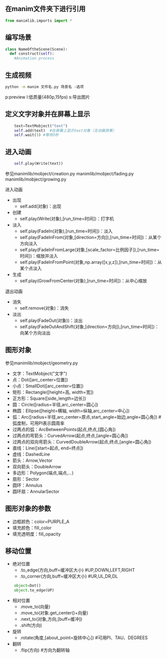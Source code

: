 ## 在manim文件夹下进行引用

```python
from manimlib.imports import *
```

## 编写场景

```python
class NameOftheScene(Scene):
  def construct(self):
    #Animation process
```

## 生成视频

```cmd
python -m manim 文件名.py 场景名 -选项
```
p:preview
l:低质量(480p,15fps)
s:导出图片

## 定义文字对象并在屏幕上显示

```python
    text=TextMobject("text")
    self.add(text)  #在屏幕上显示text对象（无动画效果）
    self.wait(3) #等待3秒
```
## 进入动画

```python
    self.play(Write(text))
```

参见manimlib/mobject/creation.py
manimlib/mobject/fading.py
manimlib/mobject/growing.py

进入动画
- 出现
  * self.add(对象)：出现
- 创建
  * self.play(Write(对象),[run_time=时间])：打字机
- 淡入
  * self.play(FadeIn(对象),[run_time=时间])：淡入
  * self.play(FadeInFrom(对象,[direction=方向]),[run_time=时间])：从某个方向淡入
  * self.play(FadeInFromLarge(对象,[scale_factor=比例因子]),[run_time=时间])：缩放并淡入
  * self.play(FadeInFromPoint(对象,np.array([x,y,z]),[run_time=时间])：从某个点淡入
- 生成
  * self.play(GrowFromCenter(对象),[run_time=时间])：从中心缩放

退出动画
- 消失
  * self.remove(对象)：消失
- 淡出
  * self.play(FadeOut(对象))：淡出
  * self.play(FadeOutAndShift(对象,[direction=方向]),[run_time=时间])：向某个方向淡出

## 图形对象
参见manimlib/mobject/geometry.py
- 文字：TextMobject("文字")
- 点：Dot([arc_center=位置])
- 小点：SmallDot([arc_center=位置])
- 矩形：Rectangle([height=高, width=宽])
- 正方形：Square([side_length=边长])
- 圆：Circle([radius=半径,arc_center=圆心])
- 椭圆：Ellipse([height=横轴, width=纵轴,arc_center=中心])
- 弧：Arc([radius=半径,arc_center=原点,start_angle=始边,angle=圆心角]) #弧度制，可用PI表示圆周率
- 过两点的弧：ArcBetweenPoints(起点,终点,[圆心角])
- 过两点的弯箭头：CurvedArrow(起点,终点,[angle=圆心角])
- 过两点的双向弯箭头：CurvedDoubleArrow(起点,终点,[angle=圆心角])
- 直线：Line([start=起点, end=终点])
- 虚线：DashedLine
- 箭头：Arrow,Vector
- 双向箭头：DoubleArrow
- 多边形：Polygon(端点,端点,...)
- 扇形：Sector
- 圆环：Annulus
- 圆环扇：AnnularSector


## 图形对象的参数
- 边框颜色：color=PURPLE_A
- 填充颜色：fill_color
- 填充透明度：fill_opacity

## 移动位置

- 绝对位置 
  - .to_edge(方向,buff=缓冲区大小) #UP,DOWN,LEFT,RIGHT
  - .to_corner(方向,buff=缓冲区大小) #UR,UL,DR,DL
```python
    object=Dot()
    object.to_edge(UP)
```
- 相对位置
  - .move_to(向量)
  - .move_to(对象.get_center()+向量)
  - .next_to(对象,方向,[buff=缓冲])
  - .shift(方向)
- 旋转
  - .rotate(角度,[about_point=旋转中心]) #可用PI、TAU、DEGREES
- 翻转
  - .flip(方向) #方向为翻转轴
